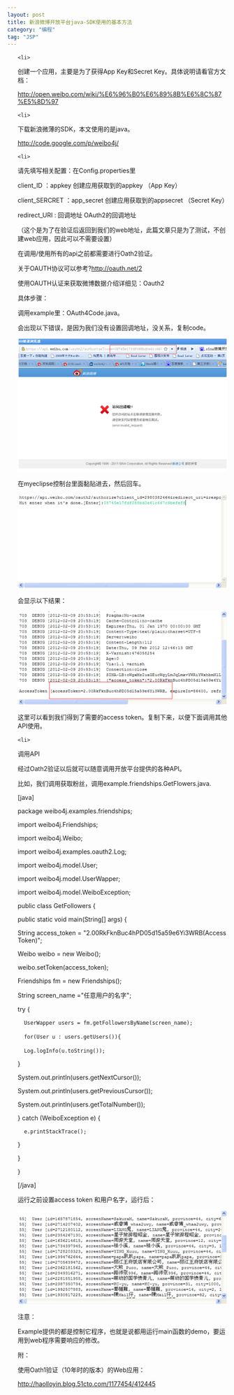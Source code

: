 ```yaml
---
layout: post
title: 新浪微博开放平台java-SDK使用的基本方法
category: "编程"
tag: "JSP"
---
```

<ol>

	<li>

<div>创建一个应用，主要是为了获得App Key和Secret Key。具体说明请看官方文档：</div>

<a href="http://open.weibo.com/wiki/%E6%96%B0%E6%89%8B%E6%8C%87%E5%8D%97">http://open.weibo.com/wiki/%E6%96%B0%E6%89%8B%E6%8C%87%E5%8D%97</a></li>

	<li>

<div>下载新浪微薄的SDK，本文使用的是java。</div>

<a href="http://code.google.com/p/weibo4j/">http://code.google.com/p/weibo4j/</a></li>

	<li>

<div>请先填写相关配置：在Config.properties里</div>

client_ID ：appkey 创建应用获取到的appkey （App Key）



client_SERCRET ：app_secret 创建应用获取到的appsecret （Secret Key）



redirect_URI : 回调地址 OAuth2的回调地址

（这个是为了在验证后返回到我们的web地址，此篇文章只是为了测试，不创建web应用，因此可以不需要设置）



在调用/使用所有的api之前都需要进行Oath2验证。



关于OAUTH协议可以参考?http://oauth.net/2



使用OAUTH认证来获取微博数据介绍详细见：Oauth2



具体步骤：



调用example里：OAuth4Code.java。



会出现以下错误，是因为我们没有设置回调地址，没关系，复制code。



<img src="/wp-content/uploads/2012/08/081612_0449_javaSD1.png" alt="" />



在myeclipse控制台里面黏贴进去，然后回车。



<img src="/wp-content/uploads/2012/08/081612_0449_javaSD2.png" alt="" />



会显示以下结果：



<img src="/wp-content/uploads/2012/08/081612_0449_javaSD3.png" alt="" />



这里可以看到我们得到了需要的access token。复制下来，以便下面调用其他API使用。</li>

	<li>

<div>调用API</div>

经过Oath2验证以后就可以随意调用开放平台提供的各种API。



比如，我们调用获取粉丝，调用example.friendships.GetFlowers.java.



[java]

package weibo4j.examples.friendships;

import weibo4j.Friendships;

import weibo4j.Weibo;

import weibo4j.examples.oauth2.Log;

import weibo4j.model.User;

import weibo4j.model.UserWapper;

import weibo4j.model.WeiboException;

public class GetFollowers {

   public static void main(String[] args) {

   String access_token = &quot;2.00RkFknBuc4hPD05d15a59e6Yi3WRB(Access Token)&quot;;

   Weibo weibo = new Weibo();

   weibo.setToken(access_token);

   Friendships fm = new Friendships();

   String screen_name =&quot;任意用户的名字&quot;;

   try {

      UserWapper users = fm.getFollowersByName(screen_name);

      for(User u : users.getUsers()){

      Log.logInfo(u.toString());

   }

   System.out.println(users.getNextCursor());

   System.out.println(users.getPreviousCursor());

   System.out.println(users.getTotalNumber());

   } catch (WeiboException e) {

      e.printStackTrace();

   }

}

}

[/java]



运行之前设置access token 和用户名字，运行后：



<img src="/wp-content/uploads/2012/08/081612_0449_javaSD4.png" alt="" />



注意：



Example提供的都是控制它程序，也就是说都用运行main函数的demo，要运用到web程序需要响应的修改。



附：



使用Oath1验证（10年时的版本）的Web应用：



<a href="http://haolloyin.blog.51cto.com/1177454/412445">http://haolloyin.blog.51cto.com/1177454/412445</a></li>

</ol>
